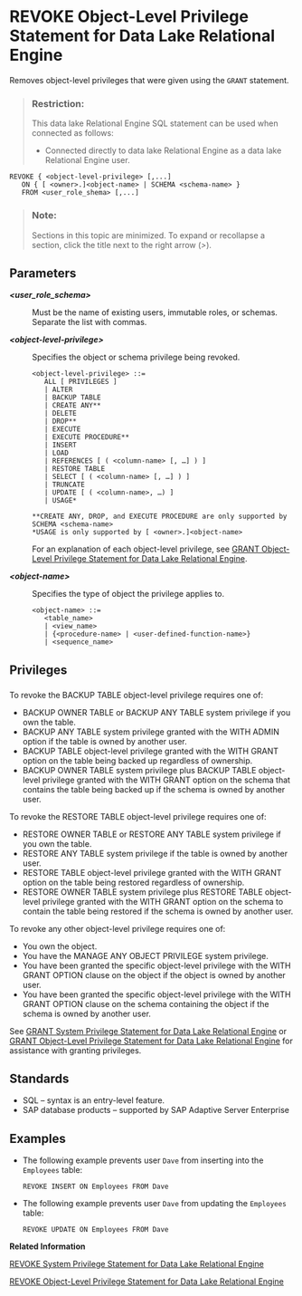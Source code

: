 <!-- loioa3e7af2384f21015a1f8b6d3c8794f47 -->

# REVOKE Object-Level Privilege Statement for Data Lake Relational Engine

Removes object-level privileges that were given using the `GRANT` statement.



> ### Restriction:  
> This data lake Relational Engine SQL statement can be used when connected as follows:
> 
> -   Connected directly to data lake Relational Engine as a data lake Relational Engine user.



```
REVOKE { <object-level-privilege> [,...]
   ON { [ <owner>.]<object-name> | SCHEMA <schema-name> } 
   FROM <user_role_shema> [,...]
```



> ### Note:  
> Sections in this topic are minimized. To expand or recollapse a section, click the title next to the right arrow \(*\>*\).



<a name="loioa3e7af2384f21015a1f8b6d3c8794f47__revoke_object_priv_parm1"/>

## Parameters


<dl>
<dt><b>

*<user\_role\_schema\>*

</b></dt>
<dd>

Must be the name of existing users, immutable roles, or schemas. Separate the list with commas.



</dd><dt><b>

*<object-level-privilege\>*

</b></dt>
<dd>

Specifies the object or schema privilege being revoked.

```
<object-level-privilege> ::=
   ALL [ PRIVILEGES ] 
   | ALTER 
   | BACKUP TABLE
   | CREATE ANY**
   | DELETE 
   | DROP**
   | EXECUTE
   | EXECUTE PROCEDURE**
   | INSERT
   | LOAD
   | REFERENCES [ ( <column-name> [, …] ) ] 
   | RESTORE TABLE
   | SELECT [ ( <column-name> [, …] ) ] 
   | TRUNCATE
   | UPDATE [ ( <column-name>, …) ]
   | USAGE*

**CREATE ANY, DROP, and EXECUTE PROCEDURE are only supported by SCHEMA <schema-name>
*USAGE is only supported by [ <owner>.]<object-name>
```

For an explanation of each object-level privilege, see [GRANT Object-Level Privilege Statement for Data Lake Relational Engine](grant-object-level-privilege-statement-for-data-lake-relational-engine-a3e154f.md).



</dd><dt><b>

*<object-name\>*

</b></dt>
<dd>

Specifies the type of object the privilege applies to.

```
<object-name> ::=
   <table_name>
   | <view_name>
   | {<procedure-name> | <user-defined-function-name>}
   | <sequence_name>
```



</dd>
</dl>



<a name="loioa3e7af2384f21015a1f8b6d3c8794f47__revoke_privileges1"/>

## Privileges



### 

To revoke the BACKUP TABLE object-level privilege requires one of:

-   BACKUP OWNER TABLE or BACKUP ANY TABLE system privilege if you own the table.
-   BACKUP ANY TABLE system privilege granted with the WITH ADMIN option if the table is owned by another user.
-   BACKUP TABLE object-level privilege granted with the WITH GRANT option on the table being backed up regardless of ownership.
-   BACKUP OWNER TABLE system privilege plus BACKUP TABLE object-level privilege granted with the WITH GRANT option on the schema that contains the table being backed up if the schema is owned by another user.

To revoke the RESTORE TABLE object-level privilege requires one of:

-   RESTORE OWNER TABLE or RESTORE ANY TABLE system privilege if you own the table.
-   RESTORE ANY TABLE system privilege if the table is owned by another user.
-   RESTORE TABLE object-level privilege granted with the WITH GRANT option on the table being restored regardless of ownership.
-   RESTORE OWNER TABLE system privilege plus RESTORE TABLE object-level privilege granted with the WITH GRANT option on the schema to contain the table being restored if the schema is owned by another user.

To revoke any other object-level privilege requires one of:

-   You own the object.
-   You have the MANAGE ANY OBJECT PRIVILEGE system privilege.
-   You have been granted the specific object-level privilege with the WITH GRANT OPTION clause on the object if the object is owned by another user.
-   You have been granted the specific object-level privilege with the WITH GRANT OPTION clause on the schema containing the object if the schema is owned by another user.

See [GRANT System Privilege Statement for Data Lake Relational Engine](grant-system-privilege-statement-for-data-lake-relational-engine-a3dfcb0.md) or [GRANT Object-Level Privilege Statement for Data Lake Relational Engine](grant-object-level-privilege-statement-for-data-lake-relational-engine-a3e154f.md) for assistance with granting privileges.



<a name="loioa3e7af2384f21015a1f8b6d3c8794f47__revoke_object_priv_standards1"/>

## Standards

-   SQL – syntax is an entry-level feature.
-   SAP database products – supported by SAP Adaptive Server Enterprise



<a name="loioa3e7af2384f21015a1f8b6d3c8794f47__revoke_object_priv_examples1"/>

## Examples

-   The following example prevents user `Dave` from inserting into the `Employees` table:

    ```
    REVOKE INSERT ON Employees FROM Dave
    ```

-   The following example prevents user `Dave` from updating the `Employees` table:

    ```
    REVOKE UPDATE ON Employees FROM Dave
    ```


**Related Information**  


[REVOKE System Privilege Statement for Data Lake Relational Engine](revoke-system-privilege-statement-for-data-lake-relational-engine-a3eadda.md "Removes specific system privileges from specific users and the right to administer the privilege.")

[REVOKE Object-Level Privilege Statement for Data Lake Relational Engine](revoke-object-level-privilege-statement-for-data-lake-relational-engine-a3e7af2.md "Removes object-level privileges that were given using the GRANT statement.")

